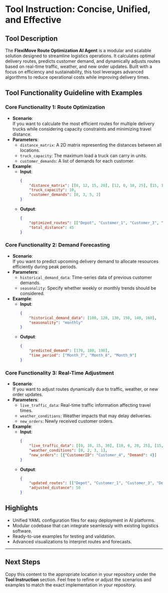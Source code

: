 # Tool Instruction: Concise, Unified, and Effective

## Tool Description
The **FlexiMove Route Optimization AI Agent** is a modular and scalable solution designed to streamline logistics operations. It calculates optimal delivery routes, predicts customer demand, and dynamically adjusts routes based on real-time traffic, weather, and new order updates. Built with a focus on efficiency and sustainability, this tool leverages advanced algorithms to reduce operational costs while improving delivery times.

## Tool Functionality Guideline with Examples

### Core Functionality 1: Route Optimization
- **Scenario**:  
  If you want to calculate the most efficient routes for multiple delivery trucks while considering capacity constraints and minimizing travel distance.
- **Parameters**:
  - `distance_matrix`: A 2D matrix representing the distances between all locations.
  - `truck_capacity`: The maximum load a truck can carry in units.
  - `customer_demands`: A list of demands for each customer.
- **Example**:
  - **Input**:
    ```json
    {
        "distance_matrix": [[0, 12, 15, 20], [12, 0, 10, 25], [15, 10, 0, 30], [20, 25, 30, 0]],
        "truck_capacity": 10,
        "customer_demands": [0, 3, 5, 2]
    }
    ```
  - **Output**:
    ```json
    {
        "optimized_routes": [["Depot", "Customer_1", "Customer_3", "Depot"], ["Depot", "Customer_2", "Depot"]],
        "total_distance": 45
    }
    ```

### Core Functionality 2: Demand Forecasting
- **Scenario**:  
  If you want to predict upcoming delivery demand to allocate resources efficiently during peak periods.
- **Parameters**:
  - `historical_demand_data`: Time-series data of previous customer demands.
  - `seasonality`: Specify whether weekly or monthly trends should be considered.
- **Example**:
  - **Input**:
    ```json
    {
        "historical_demand_data": [100, 120, 130, 150, 140, 160],
        "seasonality": "monthly"
    }
    ```
  - **Output**:
    ```json
    {
        "predicted_demand": [170, 180, 190],
        "time_period": ["Month_7", "Month_8", "Month_9"]
    }
    ```

### Core Functionality 3: Real-Time Adjustment
- **Scenario**:  
  If you want to adjust routes dynamically due to traffic, weather, or new order updates.
- **Parameters**:
  - `live_traffic_data`: Real-time traffic information affecting travel times.
  - `weather_conditions`: Weather impacts that may delay deliveries.
  - `new_orders`: Newly received customer orders.
- **Example**:
  - **Input**:
    ```json
    {
        "live_traffic_data": [[0, 10, 15, 30], [10, 0, 20, 25], [15, 20, 0, 40], [30, 25, 40, 0]],
        "weather_conditions": [0, 2, 3, 1],
        "new_orders": [{"CustomerID": "Customer_4", "Demand": 4}]
    }
    ```
  - **Output**:
    ```json
    {
        "updated_routes": [["Depot", "Customer_1", "Customer_3", "Depot"], ["Depot", "Customer_2", "Customer_4", "Depot"]],
        "adjusted_distance": 50
    }
    ```

## Highlights
- Unified YAML configuration files for easy deployment in AI platforms.
- Modular codebase that can integrate seamlessly with existing logistics software.
- Ready-to-use examples for testing and validation.
- Advanced visualizations to interpret routes and forecasts.

---

## Next Steps
Copy this content to the appropriate location in your repository under the **Tool Instruction** section. Feel free to refine or adjust the scenarios and examples to match the exact implementation in your repository.
